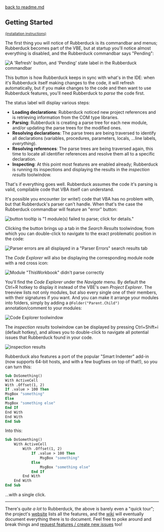 [back to readme.md](https://github.com/rubberduck-vba/Rubberduck/blob/next/README.md)

## Getting Started

<sub>[(installation instructions)](https://github.com/rubberduck-vba/Rubberduck/wiki/Installing)</sub>

The first thing you will notice of Rubberduck is its commandbar and menus; Rubberduck becomes part of the VBE, but at startup you'll notice almost everything is disabled, and the Rubberduck commandbar says "Pending":

![A 'Refresh' button, and 'Pending' state label in the Rubberduck commandbar](https://cloud.githubusercontent.com/assets/5751684/21707782/2e5a1a42-d3a0-11e6-87a3-c36ff65f9a79.png)

This button is how Rubberduck keeps in sync with what's in the IDE: when it's Rubberduck itself making changes to the code, it will refresh automatically, but if you make changes to the code and then want to use Rubberduck features, you'll need Rubberduck to *parse* the code first.

The status label will display various steps:

 - **Loading declarations**: Rubberduck noticed new project references and is retrieving information from the COM type libraries.
 - **Parsing**: Rubberduck is creating a parse tree for each new module, and/or updating the parse trees for the modified ones.
 - **Resolving declarations**: The parse trees are being traversed to identify all declarations (variables, procedures, parameters, locals, ...line labels, *everything*).
 - **Resolving references**: The parse trees are being traversed again, this time to locate all identifier references and resolve them all to a specific declaration.
 - **Inspecting**: At this point most features are enabled already; Rubberduck is running its inspections and displaying the results in the *inspection results* toolwindow.
 
That's if everything goes well. Rubberduck assumes the code it's parsing is valid, compilable code that VBA itself can understand.

It's possible you encounter (or write!) code that VBA has no problem with, but that Rubberduck's parser can't handle. When that's the case the Rubberduck commandbar will feature an "error" button:
 
![button tooltip is "1 module(s) failed to parse; click for details."](https://cloud.githubusercontent.com/assets/5751684/21708236/810e9ade-d3a4-11e6-8b4c-c4ec223c066a.png)

Clicking the button brings up a tab in the *Search Results* toolwindow, from which you can double-click to navigate to the exact problematic position in the code:

![Parser errors are all displayed in a "Parser Errors" search results tab](https://cloud.githubusercontent.com/assets/5751684/21708348/86e64b72-d3a5-11e6-9aa8-60cd8d0bec33.png)

The *Code Explorer* will also be displaying the corresponding module node with a red cross icon:

![Module "ThisWorkbook" didn't parse correctly](https://cloud.githubusercontent.com/assets/5751684/21708276/e8f67e50-d3a4-11e6-8c1d-e84d4e9ccce6.png)

You'll find the *Code Explorer* under the *Navigate* menu. By default the Ctrl+R hotkey to display it instead of the VBE's own *Project Explorer*. The treeview lists not only modules, but also every single one of their members, with their signatures if you want. And you can make it arrange your modules into folders, simply by adding a `@Folder("Parent.Child")` annotation/comment to your modules:

![Code Explorer toolwindow](https://cloud.githubusercontent.com/assets/5751684/21708614/90335a46-d3a8-11e6-9e76-61cc3f566c7a.png)

The *inspection results* toolwindow can be displayed by pressing Ctrl+Shift+i (default hotkey), and allows you to double-click to navigate all potential issues that Rubberduck found in your code.

![inspection results](https://cloud.githubusercontent.com/assets/5751684/21708911/d0c47bc4-d3aa-11e6-88f2-b0c9fcfda7ed.png)

Rubberduck also features a port of the popular "Smart Indenter" add-in (now supports 64-bit hosts, and with a few bugfixes on top of that!), so you can turn this:

````vb
Sub DoSomething()
With ActiveCell
With .Offset(1, 2)
If .value > 100 Then
MsgBox "something"
Else
MsgBox "something else"
End If
End With
End With
End Sub
````

Into this:

````vb
Sub DoSomething()
    With ActiveCell
        With .Offset(1, 2)
            If .value > 100 Then
                MsgBox "something"
            Else
                MsgBox "something else"
            End If
        End With
    End With
End Sub
````

...with a single click.

---

There's *quite a lot* to Rubberduck, the above is barely even a "quick tour"; the project's [website](http://www.rubberduckvba.com/) lists all the features, and the [wiki](https://github.com/rubberduck-vba/Rubberduck/wiki) will eventually document everything there is to document. Feel free to poke around and break things and [request features / create new issues](https://github.com/rubberduck-vba/Rubberduck/issues/new) too!
